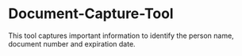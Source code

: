 # Document-Capture-Tool

This tool captures important information to identify the person name, document number and expiration date.
